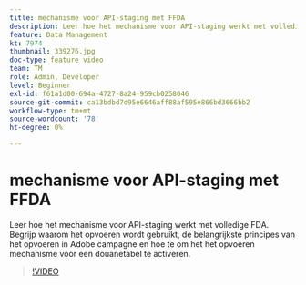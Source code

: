 ```yaml
---
title: mechanisme voor API-staging met FFDA
description: Leer hoe het mechanisme voor API-staging werkt met volledige FDA. Begrijp waarom het opvoeren wordt gebruikt, de belangrijkste principes van het opvoeren in Adobe campagne en hoe te om het het opvoeren mechanisme voor een douanetabel te activeren.
feature: Data Management
kt: 7974
thumbnail: 339276.jpg
doc-type: feature video
team: TM
role: Admin, Developer
level: Beginner
exl-id: f61a1d00-694a-4727-8a24-959cb0258046
source-git-commit: ca13bdbd7d95e6646aff88af595e866bd3666bb2
workflow-type: tm+mt
source-wordcount: '78'
ht-degree: 0%

---
```


# mechanisme voor API-staging met FFDA

Leer hoe het mechanisme voor API-staging werkt met volledige FDA. Begrijp waarom het opvoeren wordt gebruikt, de belangrijkste principes van het opvoeren in Adobe campagne en hoe te om het het opvoeren mechanisme voor een douanetabel te activeren.

>[!VIDEO](https://video.tv.adobe.com/v/339276?quality=12)
